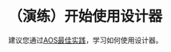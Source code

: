 # （演练）开始使用设计器<a name="aos_01_5015"></a>

建议您通过[AOS最佳实践](http://support.huaweicloud.com/bestpractice-aos/aos_bestpractice_0008.html)，学习如何使用设计器。

